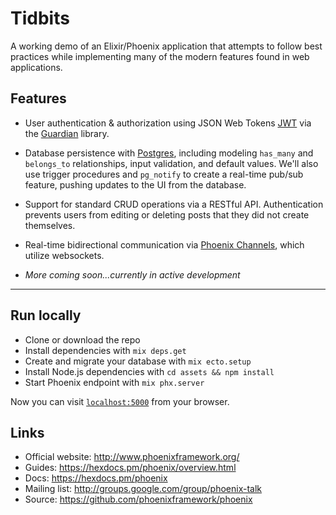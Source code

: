 # Tidbits

A working demo of an Elixir/Phoenix application that attempts to follow best practices while implementing many of the modern features found in web applications.

## Features

  * User authentication & authorization using JSON Web Tokens [JWT](https://jwt.io/) via the [Guardian](https://github.com/ueberauth/guardian) library.
  * Database persistence with [Postgres](https://www.postgresql.org/), including modeling `has_many` and `belongs_to` relationships, input validation, and default values. We'll  also use trigger procedures and `pg_notify` to create a real-time pub/sub feature, pushing updates to the UI from the database.
  * Support for standard CRUD operations via a RESTful API. Authentication prevents users from editing or deleting posts that they did not create themselves.
  * Real-time bidirectional communication via [Phoenix Channels](https://hexdocs.pm/phoenix/Phoenix.Channel.html#content), which utilize websockets.

  * *More coming soon...currently in active development*

---

## Run locally

  * Clone or download the repo
  * Install dependencies with `mix deps.get`
  * Create and migrate your database with `mix ecto.setup`
  * Install Node.js dependencies with `cd assets && npm install`
  * Start Phoenix endpoint with `mix phx.server`

Now you can visit [`localhost:5000`](http://localhost:4000) from your browser.

## Links

  * Official website: http://www.phoenixframework.org/
  * Guides: https://hexdocs.pm/phoenix/overview.html
  * Docs: https://hexdocs.pm/phoenix
  * Mailing list: http://groups.google.com/group/phoenix-talk
  * Source: https://github.com/phoenixframework/phoenix
